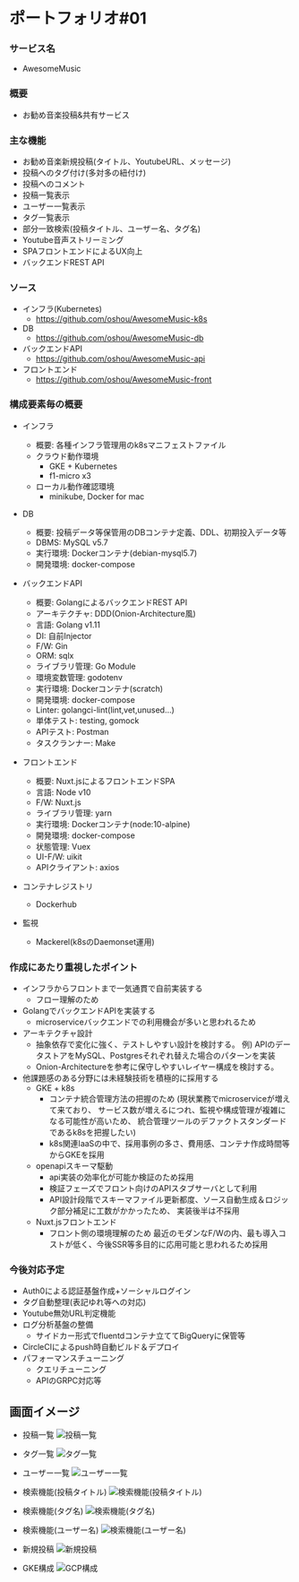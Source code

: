 # ポートフォリオ#01

### サービス名
- AwesomeMusic

### 概要
- お勧め音楽投稿&共有サービス

### 主な機能
- お勧め音楽新規投稿(タイトル、YoutubeURL、メッセージ)
- 投稿へのタグ付け(多対多の紐付け)
- 投稿へのコメント
- 投稿一覧表示
- ユーザー一覧表示
- タグ一覧表示
- 部分一致検索(投稿タイトル、ユーザー名、タグ名)
- Youtube音声ストリーミング
- SPAフロントエンドによるUX向上
- バックエンドREST API

### ソース
- インフラ(Kubernetes)
  - https://github.com/oshou/AwesomeMusic-k8s
- DB
  - https://github.com/oshou/AwesomeMusic-db
- バックエンドAPI
  - https://github.com/oshou/AwesomeMusic-api
- フロントエンド
  - https://github.com/oshou/AwesomeMusic-front

### 構成要素毎の概要
- インフラ
  - 概要: 各種インフラ管理用のk8sマニフェストファイル
  - クラウド動作環境
    - GKE + Kubernetes
    - f1-micro x3
  - ローカル動作確認環境
    - minikube, Docker for mac

- DB
  - 概要: 投稿データ等保管用のDBコンテナ定義、DDL、初期投入データ等
  - DBMS: MySQL v5.7
  - 実行環境: Dockerコンテナ(debian-mysql5.7)
  - 開発環境: docker-compose

- バックエンドAPI
  - 概要: GolangによるバックエンドREST API
  - アーキテクチャ: DDD(Onion-Architecture風)
  - 言語: Golang v1.11
  - DI: 自前Injector
  - F/W: Gin
  - ORM: sqlx
  - ライブラリ管理: Go Module
  - 環境変数管理: godotenv
  - 実行環境: Dockerコンテナ(scratch)
  - 開発環境: docker-compose
  - Linter: golangci-lint(lint,vet,unused...)
  - 単体テスト: testing, gomock
  - APIテスト: Postman
  - タスクランナー: Make

- フロントエンド
  - 概要: Nuxt.jsによるフロントエンドSPA
  - 言語: Node v10
  - F/W: Nuxt.js
  - ライブラリ管理: yarn
  - 実行環境: Dockerコンテナ(node:10-alpine)
  - 開発環境: docker-compose
  - 状態管理: Vuex
  - UI-F/W: uikit
  - APIクライアント: axios

- コンテナレジストリ
  - Dockerhub

- 監視
  - Mackerel(k8sのDaemonset運用)

### 作成にあたり重視したポイント
- インフラからフロントまで一気通貫で自前実装する
  - フロー理解のため
- GolangでバックエンドAPIを実装する
  - microserviceバックエンドでの利用機会が多いと思われるため
- アーキテクチャ設計
  - 抽象依存で変化に強く、テストしやすい設計を検討する。
    例) APIのデータストアをMySQL、Postgresそれぞれ替えた場合のパターンを実装
  - Onion-Architectureを参考に保守しやすいレイヤー構成を検討する。
- 他課題感のある分野には未経験技術を積極的に採用する
  - GKE + k8s
    - コンテナ統合管理方法の把握のため
      (現状業務でmicroserviceが増えて来ており、
       サービス数が増えるにつれ、監視や構成管理が複雑になる可能性が高いため、
       統合管理ツールのデファクトスタンダードであるk8sを把握したい)
    - k8s関連IaaSの中で、採用事例の多さ、費用感、コンテナ作成時間等からGKEを採用
  - openapiスキーマ駆動
    - api実装の効率化が可能か検証のため採用
    - 検証フェーズでフロント向けのAPIスタブサーバとして利用
    - API設計段階でスキーマファイル更新都度、ソース自動生成＆ロジック部分補足に工数がかかったため、
      実装後半は不採用
  - Nuxt.jsフロントエンド
    - フロント側の環境理解のため
      最近のモダンなF/Wの内、最も導入コストが低く、今後SSR等多目的に応用可能と思われるため採用

### 今後対応予定
- Auth0による認証基盤作成+ソーシャルログイン
- タグ自動整理(表記ゆれ等への対応)
- Youtube無効URL判定機能
- ログ分析基盤の整備
  - サイドカー形式でfluentdコンテナ立ててBigQueryに保管等
- CircleCIによるpush時自動ビルド＆デプロイ
- パフォーマンスチューニング
  - クエリチューニング
  - APIのGRPC対応等

## 画面イメージ
- 投稿一覧
![投稿一覧](https://github.com/oshou/Portfolio/blob/master/img/post_summary.png)

- タグ一覧
![タグ一覧](https://github.com/oshou/Portfolio/blob/master/img/tag_summary.png)

- ユーザー一覧
![ユーザー一覧](https://github.com/oshou/Portfolio/blob/master/img/user_summary.png)

- 検索機能(投稿タイトル)
![検索機能(投稿タイトル)](https://github.com/oshou/Portfolio/blob/master/img/search_post_title.png)

- 検索機能(タグ名)
![検索機能(タグ名)](https://github.com/oshou/Portfolio/blob/master/img/search_tag_name.png)

- 検索機能(ユーザー名)
![検索機能(ユーザー名)](https://github.com/oshou/Portfolio/blob/master/img/search_user_name.png)

- 新規投稿
![新規投稿](https://github.com/oshou/Portfolio/blob/master/img/add_post.png)

- GKE構成
![GCP構成](https://github.com/oshou/Portfolio/blob/master/img/gke_cluster.png)
